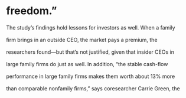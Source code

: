 # freedom.”

The study’s ﬁndings hold lessons for investors as well. When a family

ﬁrm brings in an outside CEO, the market pays a premium, the

researchers found—but that’s not justiﬁed, given that insider CEOs in

large family ﬁrms do just as well. In addition, “the stable cash-ﬂow

performance in large family ﬁrms makes them worth about 13% more

than comparable nonfamily ﬁrms,” says coresearcher Carrie Green, the